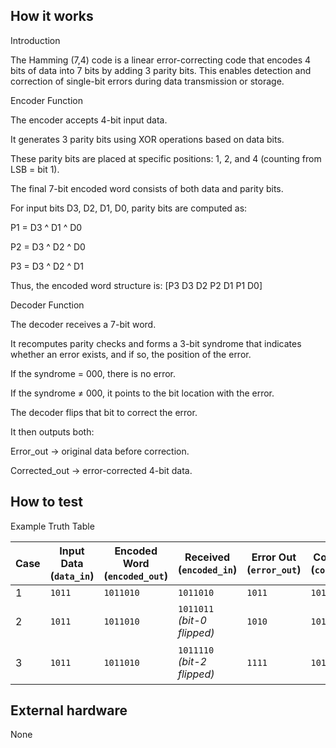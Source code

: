 <!---

This file is used to generate your project datasheet. Please fill in the information below and delete any unused
sections.

You can also include images in this folder and reference them in the markdown. Each image must be less than
512 kb in size, and the combined size of all images must be less than 1 MB.
-->

## How it works

Introduction

The Hamming (7,4) code is a linear error-correcting code that encodes 4 bits of data into 7 bits by adding 3 parity bits. This enables detection and correction of single-bit errors during data transmission or storage.

Encoder Function

The encoder accepts 4-bit input data.

It generates 3 parity bits using XOR operations based on data bits.

These parity bits are placed at specific positions: 1, 2, and 4 (counting from LSB = bit 1).

The final 7-bit encoded word consists of both data and parity bits.

For input bits D3, D2, D1, D0, parity bits are computed as:

P1 = D3 ^ D1 ^ D0

P2 = D3 ^ D2 ^ D0

P3 = D3 ^ D2 ^ D1

Thus, the encoded word structure is: [P3 D3 D2 P2 D1 P1 D0]

Decoder Function

The decoder receives a 7-bit word.

It recomputes parity checks and forms a 3-bit syndrome that indicates whether an error exists, and if so, the position of the error.

If the syndrome = 000, there is no error.

If the syndrome ≠ 000, it points to the bit location with the error.

The decoder flips that bit to correct the error.

It then outputs both:

Error_out → original data before correction.

Corrected_out → error-corrected 4-bit data.

## How to test

Example Truth Table

| Case | Input Data (`data_in`) | Encoded Word (`encoded_out`) | Received (`encoded_in`)     | Error Out (`error_out`) | Corrected Out (`corrected_out`) | Remark                     |
| ---- | ---------------------- | ---------------------------- | --------------------------- | ----------------------- | ------------------------------- | -------------------------- |
| 1    | `1011`                 | `1011010`                    | `1011010`                   | `1011`                  | `1011`                          | No error                   |
| 2    | `1011`                 | `1011010`                    | `1011011` *(bit-0 flipped)* | `1010`                  | `1011`                          | Single-bit error corrected |
| 3    | `1011`                 | `1011010`                    | `1011110` *(bit-2 flipped)* | `1111`                  | `1011`                          | Single-bit error corrected |

## External hardware

None

